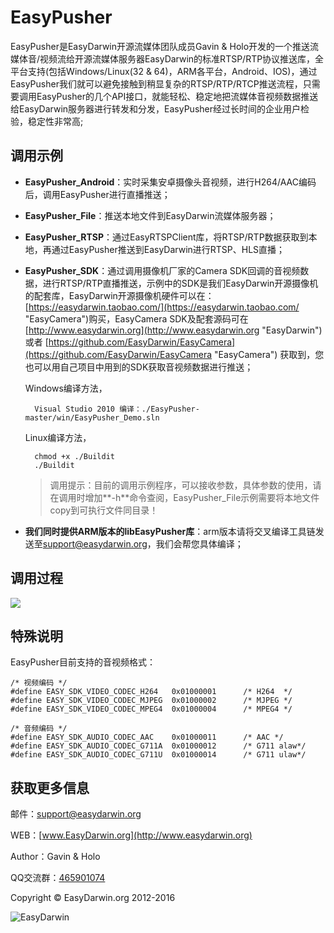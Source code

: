 # EasyPusher #

EasyPusher是EasyDarwin开源流媒体团队成员Gavin & Holo开发的一个推送流媒体音/视频流给开源流媒体服务器EasyDarwin的标准RTSP/RTP协议推送库，全平台支持(包括Windows/Linux(32 & 64)，ARM各平台，Android、IOS)，通过EasyPusher我们就可以避免接触到稍显复杂的RTSP/RTP/RTCP推送流程，只需要调用EasyPusher的几个API接口，就能轻松、稳定地把流媒体音视频数据推送给EasyDarwin服务器进行转发和分发，EasyPusher经过长时间的企业用户检验，稳定性非常高;

## 调用示例 ##

- **EasyPusher_Android**：实时采集安卓摄像头音视频，进行H264/AAC编码后，调用EasyPusher进行直播推送；

- **EasyPusher_File**：推送本地文件到EasyDarwin流媒体服务器；

- **EasyPusher_RTSP**：通过EasyRTSPClient库，将RTSP/RTP数据获取到本地，再通过EasyPusher推送到EasyDarwin进行RTSP、HLS直播；

- **EasyPusher_SDK**：通过调用摄像机厂家的Camera SDK回调的音视频数据，进行RTSP/RTP直播推送，示例中的SDK是我们EasyDarwin开源摄像机的配套库，EasyDarwin开源摄像机硬件可以在：[https://easydarwin.taobao.com/](https://easydarwin.taobao.com/ "EasyCamera")购买，EasyCamera SDK及配套源码可在 [http://www.easydarwin.org](http://www.easydarwin.org "EasyDarwin") 或者 [https://github.com/EasyDarwin/EasyCamera](https://github.com/EasyDarwin/EasyCamera "EasyCamera") 获取到，您也可以用自己项目中用到的SDK获取音视频数据进行推送；

	Windows编译方法，

    	Visual Studio 2010 编译：./EasyPusher-master/win/EasyPusher_Demo.sln

	Linux编译方法，
		
		chmod +x ./Buildit
		./Buildit

	> 调用提示：目前的调用示例程序，可以接收参数，具体参数的使用，请在调用时增加**-h**命令查阅，EasyPusher_File示例需要将本地文件copy到可执行文件同目录！


- **我们同时提供ARM版本的libEasyPusher库**：arm版本请将交叉编译工具链发送至[support@easydarwin.org](mailto:support@easydarwin.org "EasyDarwin mail")，我们会帮您具体编译；

## 调用过程 ##
![](http://www.easydarwin.org/skin/easydarwin/images/easypusher20160115.png)


## 特殊说明 ##
EasyPusher目前支持的音视频格式：

	/* 视频编码 */
	#define EASY_SDK_VIDEO_CODEC_H264	0x01000001		/* H264  */
	#define	EASY_SDK_VIDEO_CODEC_MJPEG	0x01000002		/* MJPEG */
	#define	EASY_SDK_VIDEO_CODEC_MPEG4	0x01000004		/* MPEG4 */
	
	/* 音频编码 */
	#define EASY_SDK_AUDIO_CODEC_AAC	0x01000011		/* AAC */
	#define EASY_SDK_AUDIO_CODEC_G711A	0x01000012		/* G711 alaw*/
	#define EASY_SDK_AUDIO_CODEC_G711U	0x01000014		/* G711 ulaw*/

## 获取更多信息 ##

邮件：[support@easydarwin.org](mailto:support@easydarwin.org) 

WEB：[www.EasyDarwin.org](http://www.easydarwin.org)

Author：Gavin & Holo

QQ交流群：[465901074](http://jq.qq.com/?_wv=1027&k=2G045mo "EasyPusher & EasyRTSPClient")

Copyright &copy; EasyDarwin.org 2012-2016

![EasyDarwin](http://www.easydarwin.org/skin/easydarwin/images/wx_qrcode.jpg)
